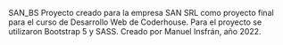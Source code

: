 SAN_BS
Proyecto creado para la empresa SAN SRL como proyecto final para el curso de Desarrollo Web de Coderhouse.
Para el proyecto se utilizaron Bootstrap 5 y SASS.
Creado por Manuel Insfrán, año 2022.
